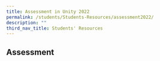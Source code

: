 ```yaml
---
title: Assessment in Unity 2022
permalink: /students/Students-Resources/assessment2022/
description: ""
third_nav_title: Students' Resources
---
```

## Assessment

